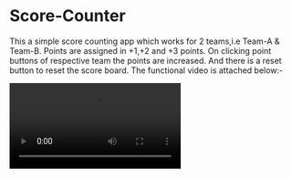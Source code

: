 # Score-Counter
This a simple score counting app which works for 2 teams,i.e Team-A & Team-B.
Points are assigned in +1,+2 and +3 points.
On clicking point buttons of respective team the points are increased.
And there is a reset button to reset the score board.
The functional video is attached below:-















![Screenrecorder-2021-02-03-20-09-34-945](https://user-images.githubusercontent.com/78479930/106764030-71abac80-665d-11eb-8e2d-4c9f7bce7e1c.mp4)
